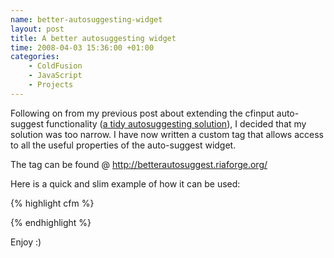 ```yaml
--- 
name: better-autosuggesting-widget
layout: post
title: A better autosuggesting widget
time: 2008-04-03 15:36:00 +01:00
categories:
    - ColdFusion
    - JavaScript
    - Projects
---
```


Following on from my previous post about extending the cfinput auto-suggest functionality (<a href="/2008/04/tidy-autosuggesting-solution.html">a tidy autosuggesting solution</a>), I decided that my solution was too narrow. I have now written a custom tag that allows access to all the useful properties of the auto-suggest widget.

The tag can be found @ <a href="http://betterautosuggest.riaforge.org/">http://betterautosuggest.riaforge.org/</a>

Here is a quick and slim example of how it can be used:

{% highlight cfm %}<cfimport taglib="myCustomTagsFolder" prefix="custom">

<cfform action="" method="post">
   <custom:betterautosuggest
           name="fruit"
           autosuggest="apple,banana,lemon,lime,mango,orange,peach,pear"
           delimchar=";"/>
</cfform>{% endhighlight %}

Enjoy :)
